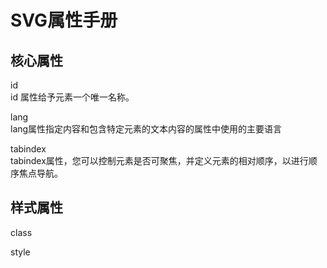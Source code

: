 # SVG属性手册
## 核心属性
id  
id 属性给予元素一个唯一名称。  

lang  
lang属性指定内容和包含特定元素的文本内容的属性中使用的主要语言  

tabindex  
tabindex属性，您可以控制元素是否可聚焦，并定义元素的相对顺序，以进行顺序焦点导航。  

## 样式属性
class  

style  
